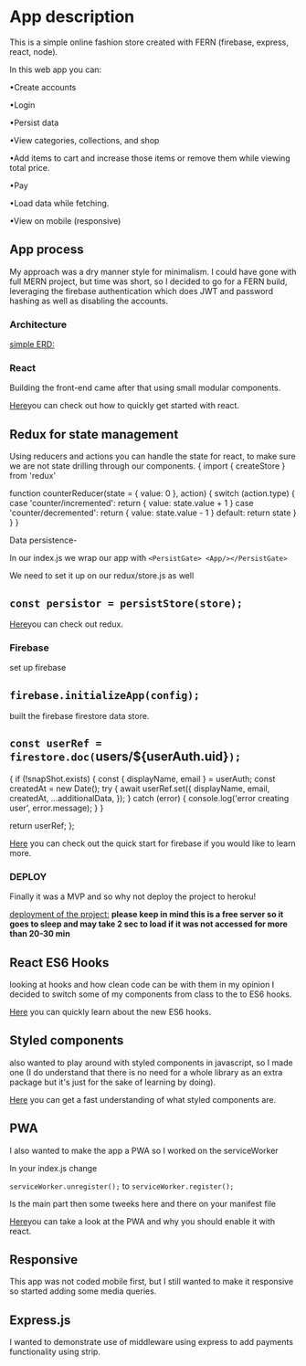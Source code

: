 # App description

This is a simple online fashion store created with FERN (firebase, express, react, node).

In this web app you can:

•Create accounts

•Login

•Persist data

•View categories, collections, and shop

•Add items to cart and increase those items or remove them while viewing total price.

•Pay

•Load data while fetching.

•View on mobile (responsive)

## App process

My approach was a dry manner style for minimalism. I could have gone with full MERN project, but time was short, so I decided to go for a FERN build, leveraging the firebase authentication which does JWT and password hashing as well as disabling the accounts.

### Architecture

[simple ERD:](simple-ERD.JPG)

### React

Building the front-end came after that using small modular components.

[Here](https://github.com/facebook/create-react-app)you can check out how to quickly get started with react.

## Redux for state management

Using reducers and actions you can handle the state for react, to make sure we are not state drilling through our components.
{
import { createStore } from 'redux'

<!-- /**
 * This is a reducer - a function that takes a current state value and an
 * action object describing "what happened", and returns a new state value.
 * A reducer's function signature is: (state, action) => newState
 *
 * The Redux state should contain only plain JS objects, arrays, and primitives.
 * The root state value is usually an object.  It's important that you should
 * not mutate the state object, but return a new object if the state changes.
 *
 * You can use any conditional logic you want in a reducer. In this example,
 * we use a switch statement, but it's not required.
 */ -->

function counterReducer(state = { value: 0 }, action) {
switch (action.type) {
case 'counter/incremented':
return { value: state.value + 1 }
case 'counter/decremented':
return { value: state.value - 1 }
default:
return state
}
}
}

Data persistence-

In our index.js we wrap our app with `<PersistGate> <App/></PersistGate>`

We need to set it up on our redux/store.js as well

## `const persistor = persistStore(store);`

[Here](https://github.com/reduxjs/redux)you can check out redux.

### Firebase

set up firebase

## `firebase.initializeApp(config);`

built the firebase firestore data store.

## `const userRef = firestore.doc(`users/${userAuth.uid}`);`

{
if (!snapShot.exists) {
const { displayName, email } = userAuth;
const createdAt = new Date();
try {
await userRef.set({
displayName,
email,
createdAt,
...additionalData,
});
} catch (error) {
console.log('error creating user', error.message);
}
}

return userRef;
};

[Here](https://github.com/firebase/quickstart-js) you can check out the quick start for firebase if you would like to learn more.

### DEPLOY

Finally it was a MVP and so why not deploy the project to heroku!

[deployment of the project:](https://everestminds-with-server.herokuapp.com/)
**please keep in mind this is a free server so it goes to sleep and may take 2 sec to load if it was not accessed for more than 20-30 min**

## React ES6 Hooks

looking at hooks and how clean code can be with them in my opinion I decided to switch some of my components from class to the to ES6 hooks.

[Here](https://reactjs.org/docs/hooks-intro.html) you can quickly learn about the new ES6 hooks.

## Styled components

also wanted to play around with styled components in javascript, so I made one (I do understand that there is no need for a whole library as an extra package but it's just for the sake of learning by doing).

[Here](https://github.com/styled-components/styled-components) you can get a fast understanding of what styled components are.

## PWA

I also wanted to make the app a PWA so I worked on the serviceWorker

In your index.js change

`serviceWorker.unregister();` to `serviceWorker.register();`

Is the main part then some tweeks here and there on your manifest file

[Here](https://create-react-app.dev/docs/making-a-progressive-web-app/)you can take a look at the PWA and why you should enable it with react.

## Responsive

This app was not coded mobile first, but I still wanted to make it responsive so started adding some media queries.

## Express.js

I wanted to demonstrate use of middleware using express to add payments functionality using strip.
